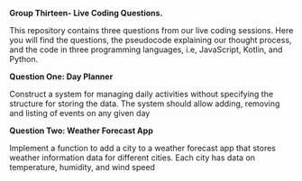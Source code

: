 **Group Thirteen- Live Coding Questions.**


This repository contains three questions from our live coding sessions. Here you will find the questions, the pseudocode explaining our thought process, and the code in three programming languages, i.e, JavaScript, Kotlin, and Python.

**Question One: Day Planner**

Construct a system for managing daily activities without specifying the structure for storing the data. The system should allow adding, removing and listing of events on any given day

**Question Two: Weather Forecast App**

Implement a function to add a city to a weather forecast app that stores weather information data for different cities. Each city has data on temperature, humidity, and wind speed






